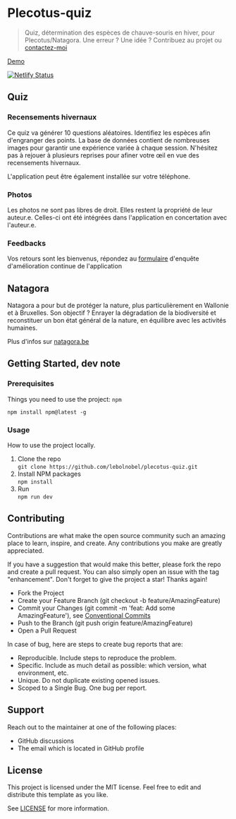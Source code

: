 # Plecotus-quiz

> Quiz, détermination des espèces de chauve-souris en hiver, pour Plecotus/Natagora. Une erreur ? Une idée ? Contribuez au projet ou [contactez-moi](https://github.com/lebolnobel)

[Demo](https://plecotus.netlify.app/)

[![Netlify Status](https://api.netlify.com/api/v1/badges/e480aa65-4fef-44eb-bbd1-82c2747de4ef/deploy-status)](https://plecotus.netlify.app/)

## Quiz
### Recensements hivernaux

Ce quiz va générer 10 questions aléatoires. Identifiez les espèces afin d'engranger des points. La base de données contient de nombreuses images pour garantir une expérience variée à chaque session. N'hésitez pas à rejouer à plusieurs reprises pour afiner votre œil en vue des recensements hivernaux.

L'application peut être également installée sur votre téléphone.

### Photos

Les photos ne sont pas libres de droit. Elles restent la propriété de leur auteur.e. Celles-ci ont été intégrées dans l'application en concertation avec l'auteur.e.

### Feedbacks

Vos retours sont les bienvenus, répondez au [formulaire](https://docs.google.com/forms/d/e/1FAIpQLSeeT9cB-hASoaxLCC7lc1GDIbUTsKxidsflA-kuom5o37vEWw/viewform?usp=sf_link) d'enquête d'amélioration continue de l'application

## Natagora

Natagora a pour but de protéger la nature, plus particulièrement en Wallonie et à Bruxelles. Son objectif ? Enrayer la dégradation de la biodiversité et reconstituer un bon état général de la nature, en équilibre avec les activités humaines.

Plus d'infos sur [natagora.be](https://natagora.be)

## Getting Started, dev note

### Prerequisites

Things you need to use the project: `npm`

```
npm install npm@latest -g
```

### Usage

How to use the project locally.

1. Clone the repo  
```git clone https://github.com/lebolnobel/plecotus-quiz.git```
2. Install NPM packages  
```npm install```
3. Run  
```npm run dev```

## Contributing

Contributions are what make the open source community such an amazing place to learn, inspire, and create. Any contributions you make are greatly appreciated.

If you have a suggestion that would make this better, please fork the repo and create a pull request. You can also simply open an issue with the tag "enhancement". Don't forget to give the project a star! Thanks again!

* Fork the Project
* Create your Feature Branch (git checkout -b feature/AmazingFeature)
* Commit your Changes (git commit -m 'feat: Add some AmazingFeature'), see [Conventional Commits](https://conventionalcommits.org/)
* Push to the Branch (git push origin feature/AmazingFeature)
* Open a Pull Request

In case of bug, here are steps to create bug reports that are:

* Reproducible. Include steps to reproduce the problem.
* Specific. Include as much detail as possible: which version, what environment, etc.
* Unique. Do not duplicate existing opened issues.
* Scoped to a Single Bug. One bug per report.

## Support
Reach out to the maintainer at one of the following places:

* GitHub discussions
* The email which is located in GitHub profile

## License

This project is licensed under the MIT license. Feel free to edit and distribute this template as you like.

See [LICENSE](LICENSE) for more information.
